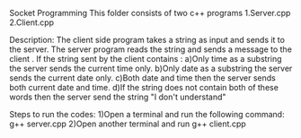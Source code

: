 Socket Programming
This folder consists of two c++ programs
1.Server.cpp
2.Client.cpp
 
 Description:
 The client side program takes a string as input and sends it
 to the server.
 The server program reads the string and sends a message to
 the client .
 If the string sent by the client contains :
 a)Only time as a substring the server sends the current time only.
 b)Only date as a substring the server sends the current date only.
 c)Both date and time then the server sends both current date and time.
 d)If the string does not contain both of these words then the server 
  send the string "I don't understand"


Steps to run the codes:
 1)Open a terminal and run the following command:
 	g++ server.cpp
 2)Open another terminal and run
 	g++ client.cpp


